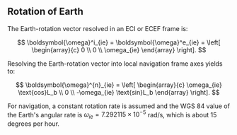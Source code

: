 ## Rotation of Earth

The Earth-rotation vector resolved in an ECI or ECEF frame is:

$$
\boldsymbol{\omega}^i_{ie} = \boldsymbol{\omega}^e_{ie} = 
\left[
\begin{array}{c}
0 \\ 
0 \\
\omega_{ie}
\end{array}
\right].
$$

Resolving the Earth-rotation vector into local navigation frame axes yields to:

$$
\boldsymbol{\omega}^{n}_{ie} = 
\left[
\begin{array}{c}
\omega_{ie} \text{cos}L_b \\ 
0 \\
-\omega_{ie} \text{sin}L_b
\end{array}
\right].
$$

For navigation, a constant rotation rate is assumed and the WGS 84 value of the Earth's angular rate is 
$\omega_{ie} = 7.292115 \times 10^{-5}$ rad/s, which is about 15 degrees per hour.